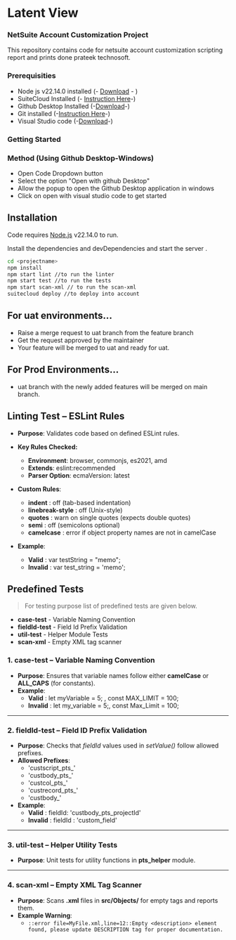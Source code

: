 # Latent View
 
### NetSuite Account Customization Project
 
This repository contains code for netsuite account customization scripting report and prints done prateek technosoft.
 
### Prerequisities
 
* Node js v22.14.0 installed (- [Download](https://nodejs.org/zh-cn/download) - )
* SuiteCloud Installed (- [Instruction Here](https://docs.oracle.com/en/cloud/saas/netsuite/ns-online-help/section_155929845760.html)-)
* Github Desktop Installed (-[Download](https://desktop.github.com/download/)-)
* Git installed (-[Instruction Here](https://git-scm.com/downloads/win)-)
* Visual Studio code (-[Download](https://code.visualstudio.com/download)-)
 
### Getting Started
 
### Method (Using Github Desktop-Windows)
 
* Open Code Dropdown button
* Select the option "Open with github Desktop"
* Allow the popup to open the Github Desktop application in windows
* Click on open with visual studio code to get started
 
## Installation
 
Code requires [Node.js](https://nodejs.org/) v22.14.0 to run.
 
Install the dependencies and devDependencies and start the server .
 
```sh
cd <projectname>
npm install
npm start lint //to run the linter
npm start test //to run the tests
npm start scan-xml // to run the scan-xml
suitecloud deploy //to deploy into account
```

## For uat environments...
 
* Raise a merge request to uat branch from the feature branch
* Get the request approved by the maintainer
* Your feature will be merged to uat and ready for uat.
 
## For Prod Environments...
 
* uat branch with the newly added features will be merged on main branch.

## Linting Test – ESLint Rules
 
* **Purpose**: Validates code based on defined ESLint rules.
 
* **Key Rules Checked:**
      
  * **Environment**: browser, commonjs, es2021, amd
  * **Extends**: eslint:recommended
  * **Parser Option**: ecmaVersion: latest
 
* **Custom Rules**:
  - **indent** : off (tab-based indentation)
  - **linebreak-style** : off (Unix-style)
  - **quotes** : warn on single quotes (expects double quotes)
  - **semi** : off (semicolons optional)
  - **camelcase** : error if object property names are not in camelCase

* **Example**:

    - **Valid** : var testString = "memo"; 
    - **Invalid** : var test_string = 'memo';

## Predefined Tests
 
  > For testing purpose list of predefined tests are given below. 
* **case-test**  - Variable Naming Convention
* **fieldId-test** - Field Id Prefix Validation 
* **util-test** - Helper Module Tests
* **scan-xml** - Empty XML tag scanner
 
### 1. **case-test** – **Variable Naming Convention**
 
* **Purpose**: Ensures that variable names follow either **camelCase** or **ALL_CAPS** (for constants).
* **Example**:
  * **Valid** : let myVariable = 5; , const MAX_LIMIT = 100;
  * **Invalid** : let my_variable = 5;, const Max_Limit = 100;
 
---
 
### 2. **fieldId-test** – **Field ID Prefix Validation**
 
* **Purpose**: Checks that *fieldId* values used in *setValue()* follow allowed prefixes.
* **Allowed Prefixes**:
     - 'custscript_pts_'
     - 'custbody_pts_'
     - 'custcol_pts_'
     - 'custrecord_pts_'
     - 'custbody_'
* **Example**:
  * **Valid** : fieldId: 'custbody_pts_projectId'
  * **Invalid** : fieldId : 'custom_field'
 
---
 
### 3. **util-test** – **Helper Utility Tests**
 
* **Purpose**: Unit tests for utility functions in **pts_helper** module.

---
 
### 4. **scan-xml** – **Empty XML Tag Scanner**
 
* **Purpose**: Scans **.xml** files in **src/Objects/** for empty **<description>** tags and reports them.
* **Example Warning**:
  * `::error file=MyFile.xml,line=12::Empty <description> element found, please update DESCRIPTION tag for proper documentation.`
